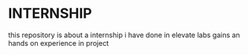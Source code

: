 # INTERNSHIP
this repository is about a internship i have done in elevate labs gains an hands on experience in project

